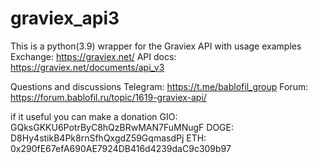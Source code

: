 # graviex_api3

This is a python(3.9) wrapper for the Graviex API with usage examples
Exchange: https://graviex.net/
API docs: https://graviex.net/documents/api_v3

Questions and discussions
Telegram: https://t.me/bablofil_group
Forum: https://forum.bablofil.ru/topic/1619-graviex-api/

if it useful you can make a donation
GIO: GQksGKKU6PotrByC8hQzBRwMAN7FuMNugF
DOGE: D8Hy4stikB4Pk8rnSfhQxgdZ59GqmasdPj
ETH: 0x290fE67efA690AE7924DB416d4239daC9c309b97
